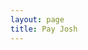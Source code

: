 ```yaml
---
layout: page
title: Pay Josh
---
```

<script>
window.location = 'https://donate.andjosh.com';
</script>

